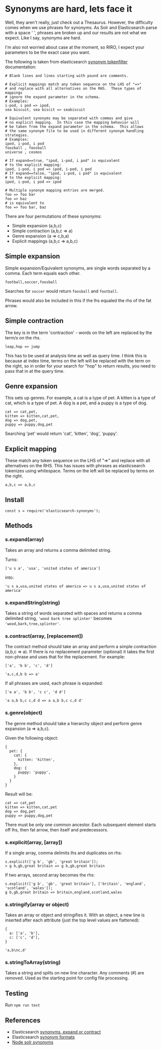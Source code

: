 # Synonyms are hard, lets face it

Well, they aren't really, just check out a Thesaurus. However, the difficulty comes when we use phrases for synonyms. As Solr and Elasticsearch parse with a space ' ', phrases are broken up and our results are not what we expect. Like I say, synonyms are hard.

I'm also not worried about case at the moment, so RIRO, I expect your parameters to be the exact case you want.

The following is taken from elasticsearch [synonym tokenfilter](https://www.elastic.co/guide/en/elasticsearch/reference/2.3/analysis-synonym-tokenfilter.html) documentation:

```
# Blank lines and lines starting with pound are comments.

# Explicit mappings match any token sequence on the LHS of "=>"
# and replace with all alternatives on the RHS.  These types of mappings
# ignore the expand parameter in the schema.
# Examples:
i-pod, i pod => ipod,
sea biscuit, sea biscit => seabiscuit

# Equivalent synonyms may be separated with commas and give
# no explicit mapping.  In this case the mapping behavior will
# be taken from the expand parameter in the schema.  This allows
# the same synonym file to be used in different synonym handling strategies.
# Examples:
ipod, i-pod, i pod
foozball , foosball
universe , cosmos

# If expand==true, "ipod, i-pod, i pod" is equivalent
# to the explicit mapping:
ipod, i-pod, i pod => ipod, i-pod, i pod
# If expand==false, "ipod, i-pod, i pod" is equivalent
# to the explicit mapping:
ipod, i-pod, i pod => ipod

# Multiple synonym mapping entries are merged.
foo => foo bar
foo => baz
# is equivalent to
foo => foo bar, baz
```

There are four permutations of these synonyms:

  - Simple expansion (a,b,c)
  - Simple contraction (a,b,c => a)
  - Genre expansion (a => c,b,a)
  - Explicit mappings (a,b,c => a,b,c)

## Simple expansion

Simple expansion/Equivalent synonyms, are single words separated by a comma. Each term equals each other.

```
football,soccer,foosball
```

Searches for ```soccer``` would return ```foosball``` and ```football```.

Phrases would also be included in this if the lhs equaled the rhs of the fat arrow.

## Simple contraction

The key is in the term 'contraction' - words on the left are replaced by the term/s on the rhs.

```
leap,hop => jump
```

This has to be used at analysis time as well as query time. I think this is because at index time, terms on the left will be replaced with the term on the right, so in order for your search for "hop" to return results, you need to pass that in at the query time.

## Genre expansion

This sets up genres. For example, a cat is a type of pet. A kitten is a type of cat, which is a type of pet. A dog is a pet, and a puppy is a type of dog.

```
cat => cat,pet,
kitten => kitten,cat,pet,
dog => dog,pet,
puppy => puppy,dog,pet
```

Searching 'pet' would return 'cat', 'kitten', 'dog', 'puppy'.

## Explicit mapping

These match any token sequence on the LHS of "=>" and replace with all alternatives on the RHS. This has issues with phrases as elasticsearch tokenizes using whitespace. Terms on the left will be replaced by terms on the right.

```
a,b,c => a,b,c
```

## Install

```
const s = require('elasticsearch-synonyms');
```

## Methods

### s.expand(array)

Takes an array and returns a comma delimited string.

Turns:

```
['u s a', 'usa', 'united states of america']
```

into:

```
'u s a,usa,united states of america => u s a,usa,united states of america'
```

### s.expandString(string)

Takes a string of words separated with spaces and returns a comma delimited string, ```'wood bark tree splinter'``` becomes ```'wood,bark,tree,splinter'```.

### s.contract(array, [replacement])

The contract method should take an array and perform a simple contraction (a,b,c => a). If there is no replacement parameter (optional) it takes the first non-phrase and uses that for the replacement. For example:

```
['a', 'b b', 'c', 'd']
```

```
'a,c,d,b b => a'
```

If all phrases are used, each phrase is expanded:

```
['a a', 'b b', 'c c', 'd d']
```

```
'a a,b b,c c,d d => a a,b b,c c,d d'
```

### s.genre(object)

The genre method should take a hierarchy object and perform genre expansion (a => a,b,c).

Given the following object:

```
{
  pet: {
    cat: {
      kitten: 'kitten',
    },
    dog: {
      puppy: 'puppy',
    }
  }
}
```
Result will be:

```
cat => cat,pet
kitten => kitten,cat,pet
dog => dog,pet
puppy => puppy,dog,pet
```

There must be only one common ancestor. Each subsequent element starts off lhs, then fat arrow, then itself and predecessors.

### s.explicit(array, [array])

If a single array, comma delimits lhs and duplicates on rhs:

```
s.explicit(['g b', 'gb', 'great britain']);
> g b,gb,great britain => g b,gb,great britain
```

If two arrays, second array becomes the rhs:

```
s.explicit(['g b', 'gb', 'great britain'], ['britain', 'england', 'scotland', 'wales']);
g b,gb,great britain => britain,england,scotland,wales
```

### s.stringify(array or object)

Takes an array or object and stringifies it. With an object, a new line is inserted after each attribute (just the top level values are flattened):

```
{
  a: ['a', 'b'],
  c: ['c', 'd'],
}
```

```
'a,b\nc,d'
```

### s.stringToArray(string)

Takes a string and splits on new line character. Any comments (#) are removed. Used as the starting point for config file processing.

## Testing

Run ```npm run test```

## References

  - Elasticsearch [synonyms, expand or contract](https://www.elastic.co/guide/en/elasticsearch/guide/current/synonyms-expand-or-contract.html)
  - Elasticsearch [synonym formats](https://www.elastic.co/guide/en/elasticsearch/guide/current/synonym-formats.html)
  - [Node solr synonyms](https://github.com/Prinzhorn/node-solr-synonyms)
